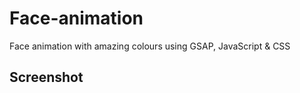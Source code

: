 # Face-animation

Face animation with amazing colours using GSAP, JavaScript &amp; CSS 

## Screenshot


